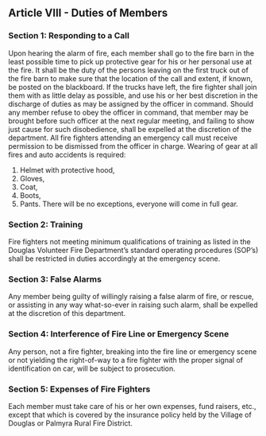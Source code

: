 ## Article VIII - Duties of Members

### Section 1: Responding to a Call

Upon hearing the alarm of fire, each member shall go to the fire barn in the least possible time to pick up protective gear for his or her personal use at the fire. It shall be the duty of the persons leaving on the first truck out of the fire barn to make sure that the location of the call and extent, if known, be posted on the blackboard. If the trucks have left, the fire fighter shall join them with as little delay as possible, and use his or her best discretion in the discharge of duties as may be assigned by the officer in command. Should any member refuse to obey the officer in command, that member may be brought before such officer at the next regular meeting, and failing to show just cause for such disobedience, shall be expelled at the discretion of the department. All fire fighters attending an emergency call must receive permission to be dismissed from the officer in charge. Wearing of gear at all fires and auto accidents is required:
1. Helmet with protective hood,
2. Gloves,
3. Coat,
4. Boots,
5. Pants.
There will be no exceptions, everyone will come in full gear.

### Section 2: Training

Fire fighters not meeting minimum qualifications of training as listed in the Douglas Volunteer Fire Department’s standard operating procedures (SOP’s) shall be restricted in duties accordingly at the emergency scene.

### Section 3: False Alarms

Any member being guilty of willingly raising a false alarm of fire, or rescue, or assisting in any way what-so-ever in raising such alarm, shall be expelled at the discretion of this department.

### Section 4: Interference of Fire Line or Emergency Scene

Any person, not a fire fighter, breaking into the fire line or emergency scene or not yielding the right-of-way to a fire fighter with the proper signal of identification on car, will be subject to prosecution.

### Section 5: Expenses of Fire Fighters

Each member must take care of his or her own expenses, fund raisers, etc., except that which is covered by the insurance policy held by the Village of Douglas or Palmyra Rural Fire District.